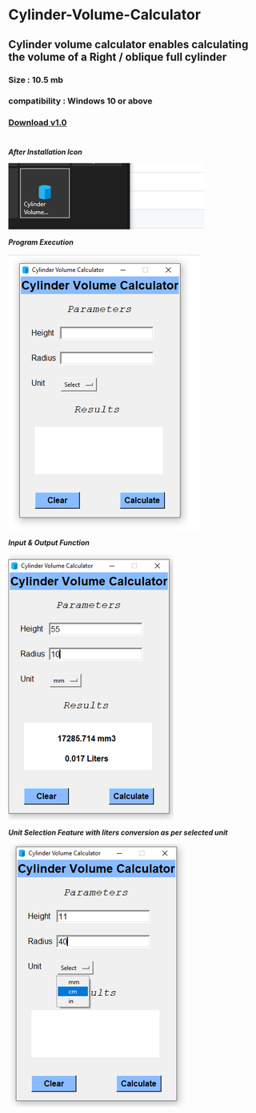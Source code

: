# Cylinder-Volume-Calculator
## Cylinder volume calculator enables calculating the volume of a Right / oblique full cylinder
### Size : 10.5 mb 
### compatibility : Windows 10 or above
### [Download v1.0](https://github.com/4BH1J337/Cylinder-Volume-Calculator/releases/download/Version1.0/Cylinder.Volume.Calculator_setup.exe)
#

**_After Installation Icon_**

![after installation icon](after-installation.png)

**_Program Execution_**

![Running](running.png)

**_Input & Output Function_**

![after installation icon](input%20and%20output.png)

**_Unit Selection Feature with liters conversion as per selected unit_**

![unit selection feature](multiple%20unit%20selection.png)

